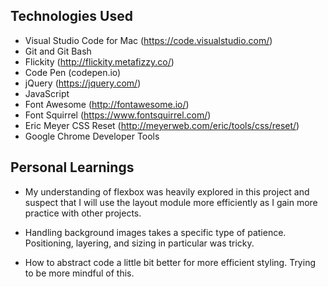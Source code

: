 ## Technologies Used
- Visual Studio Code for Mac (https://code.visualstudio.com/)
- Git and Git Bash
- Flickity (http://flickity.metafizzy.co/)
- Code Pen (codepen.io)
- jQuery (https://jquery.com/)
- JavaScript
- Font Awesome (http://fontawesome.io/)
- Font Squirrel (https://www.fontsquirrel.com/)
- Eric Meyer CSS Reset (http://meyerweb.com/eric/tools/css/reset/)
- Google Chrome Developer Tools



## Personal Learnings
- My understanding of flexbox was heavily explored in this project and suspect that I will use the layout module more efficiently as I gain more practice with other projects.

- Handling background images takes a specific type of patience. Positioning, layering, and sizing in particular was tricky.

- How to abstract code a little bit better for more efficient styling. Trying to be more mindful of this.